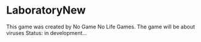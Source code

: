 # LaboratoryNew
This game was created by No Game No Life Games.
The game will be about viruses
Status: in development...
